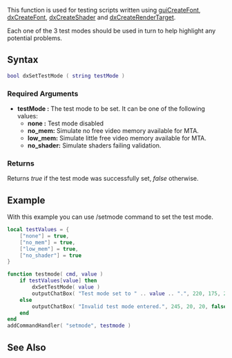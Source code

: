 This function is used for testing scripts written using [guiCreateFont](/docs/guicreatefont.md "wikilink"), [dxCreateFont](/docs/dxcreatefont.md "wikilink"), [dxCreateShader](/docs/dxcreateshader.md "wikilink") and [dxCreateRenderTarget](/docs/dxcreaterendertarget.md "wikilink").

Each one of the 3 test modes should be used in turn to help highlight any potential problems.

Syntax
------

``` lua
bool dxSetTestMode ( string testMode )
```

### Required Arguments

-   **testMode :** The test mode to be set. It can be one of the following values:
    -   **none :** Test mode disabled
    -   **no\_mem:** Simulate no free video memory available for MTA.
    -   **low\_mem:** Simulate little free video memory available for MTA.
    -   **no\_shader:** Simulate shaders failing validation.

### Returns

Returns *true* if the test mode was successfully set, *false* otherwise.

Example
-------

With this example you can use /setmode command to set the test mode.

``` lua
local testValues = {
    ["none"] = true,
    ["no_mem"] = true,
    ["low_mem"] = true,
    ["no_shader"] = true
}

function testmode( cmd, value )
    if testValues[value] then
        dxSetTestMode( value )
        outputChatBox( "Test mode set to " .. value .. ".", 220, 175, 20, false )
    else
        outputChatBox( "Invalid test mode entered.", 245, 20, 20, false )
    end
end
addCommandHandler( "setmode", testmode )
```

See Also
--------

